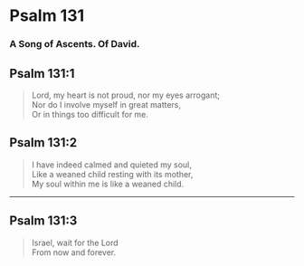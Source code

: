 # Psalm 131

### A Song of Ascents. Of David.

## Psalm 131:1

> Lord, my heart is not proud, nor my eyes arrogant;  
> Nor do I involve myself in great matters,  
> Or in things too difficult for me.

## Psalm 131:2

> I have indeed calmed and quieted my soul,  
> Like a weaned child resting with its mother,  
> My soul within me is like a weaned child.

---

## Psalm 131:3

> Israel, wait for the Lord  
> From now and forever.
